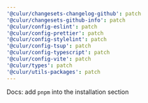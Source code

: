 ```yaml
---
'@culur/changesets-changelog-github': patch
'@culur/changesets-github-info': patch
'@culur/config-eslint': patch
'@culur/config-prettier': patch
'@culur/config-stylelint': patch
'@culur/config-tsup': patch
'@culur/config-typescript': patch
'@culur/config-vite': patch
'@culur/types': patch
'@culur/utils-packages': patch
---
```


Docs: add `pnpm` into the installation section
